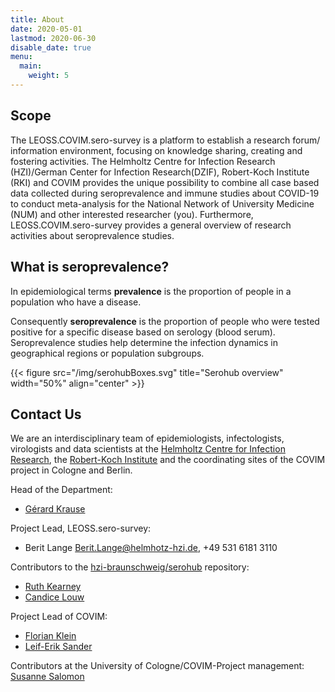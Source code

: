 ```yaml
---
title: About
date: 2020-05-01
lastmod: 2020-06-30
disable_date: true
menu:
  main:
    weight: 5
---
```


## Scope
The LEOSS.COVIM.sero-survey is a platform to establish a research forum/ information environment, focusing on knowledge sharing, creating and fostering activities. The Helmholtz Centre for Infection Research (HZI)/German Center for Infection Research(DZIF), Robert-Koch Institute (RKI) and COVIM provides the unique possibility to combine all case based data collected during seroprevalence and immune studies about COVID-19 to conduct meta-analysis for the National Network of University Medicine (NUM) and other interested researcher (you). Furthermore, LEOSS.COVIM.sero-survey provides a general overview of research activities about seroprevalence studies.

## What is seroprevalence?
In epidemiological terms __prevalence__ is the proportion of people in a population who have a disease.

Consequently __seroprevalence__ is the proportion of people who were tested positive for a specific disease based on serology (blood serum). Seroprevalence studies help determine the infection dynamics in geographical regions or population subgroups.

{{< figure src="/img/serohubBoxes.svg" title="Serohub overview" width="50%" align="center" >}}

## Contact Us
We are an interdisciplinary team of epidemiologists, infectologists, virologists and data scientists at the [Helmholtz Centre for Infection Research](https://www.helmholtz-hzi.de/), the [Robert-Koch Institute](http://rki.de/) and the coordinating sites of the COVIM project in Cologne and Berlin.

Head of the Department: 
- [Gérard Krause](https://www.helmholtz-hzi.de/en/research/research-topics/bacterial-and-viral-pathogens/epidemiology/gerard-krause/)

Project Lead, LEOSS.sero-survey:
- Berit Lange [Berit.Lange@helmhotz-hzi.de](mailto:berit.Lange@helmhotz-hzi.de), +49 531 6181 3110

Contributors to the [hzi-braunschweig/serohub](https://github.com/hzi-braunschweig/serohub/graphs/contributors) repository: 
- [Ruth Kearney ](https://github.com/ruthkearney)
- [Candice Louw](https://github.com/Candice-Louw)

Project Lead of COVIM: 
- [Florian Klein](https://serohub.net/en/about/florian.klein@uk-koeln.de)
- [Leif-Erik Sander](https://serohub.net/en/about/leif-erik.sander@charit%C3%A9.de)

Contributors at the University of Cologne/COVIM-Project management:
[Susanne Salomon](https://serohub.net/en/about/susanne.salomon@uk-koeln.de)
